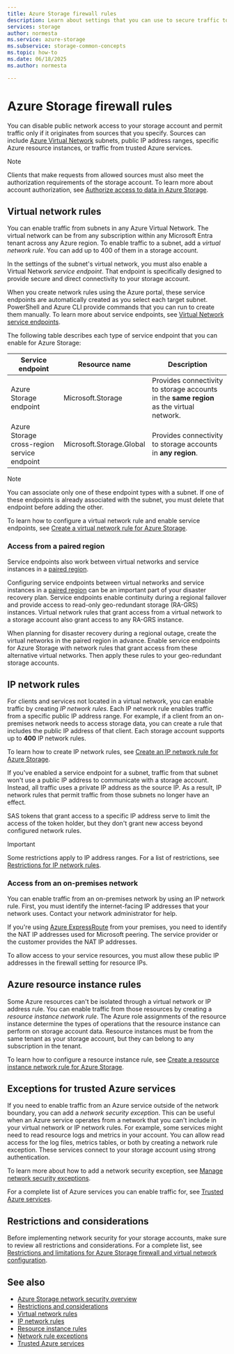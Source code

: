 ```yaml
--- 
title: Azure Storage firewall rules
description: Learn about settings that you can use to secure traffic to the public endpoints of your Azure Storage account.
services: storage
author: normesta
ms.service: azure-storage
ms.subservice: storage-common-concepts
ms.topic: how-to
ms.date: 06/18/2025
ms.author: normesta

---
```


# Azure Storage firewall rules

You can disable public network access to your storage account and permit traffic only if it originates from sources that you specify. Sources can include [Azure Virtual Network](../../virtual-network/virtual-networks-overview.md) subnets, public IP address ranges, specific Azure resource instances, or traffic from trusted Azure services. 

> [!NOTE]
> Clients that make requests from allowed sources must also meet the authorization requirements of the storage account. To learn more about account authorization, see [Authorize access to data in Azure Storage](../common/authorize-data-access.md).

<a id="grant-access-from-a-virtual-network"></a>
<a id="azure-storage-cross-region-service-endpoints"></a>

## Virtual network rules

You can enable traffic from subnets in any Azure Virtual Network. The virtual network can be from any subscription within any Microsoft Entra tenant across any Azure region. To enable traffic to a subnet, add a *virtual network rule*. You can add up to 400 of them in a storage account.

In the settings of the subnet's virtual network, you must also enable a Virtual Network *service endpoint*. That endpoint is specifically designed to provide secure and direct connectivity to your storage account. 

When you create network rules using the Azure portal, these service endpoints are automatically created as you select each target subnet. PowerShell and Azure CLI provide commands that you can run to create them manually. To learn more about service endpoints, see [Virtual Network service endpoints](../../virtual-network/virtual-network-service-endpoints-overview.md).

The following table describes each type of service endpoint that you can enable for Azure Storage:

| Service endpoint                            | Resource name            | Description                                                                              |
|---------------------------------------------|--------------------------|------------------------------------------------------------------------------------------|
| Azure Storage endpoint                      | Microsoft.Storage        | Provides connectivity to storage accounts in the **same region** as the virtual network. |
| Azure Storage cross-region service endpoint | Microsoft.Storage.Global | Provides connectivity to storage accounts in **any region**.                             |

> [!NOTE]
> You can associate only one of these endpoint types with a subnet. If one of these endpoints is already associated with the subnet, you must delete that endpoint before adding the other. 

To learn how to configure a virtual network rule and enable service endpoints, see [Create a virtual network rule for Azure Storage](storage-network-security-virtual-networks.md).

<a id="grant-access-from-an-internet-ip-range"></a>
<a id="managing-ip-network-rules"></a>

### Access from a paired region

Service endpoints also work between virtual networks and service instances in a [paired region](../../best-practices-availability-paired-regions.md).

Configuring service endpoints between virtual networks and service instances in a [paired region](../../best-practices-availability-paired-regions.md) can be an important part of your disaster recovery plan. Service endpoints enable continuity during a regional failover and provide access to read-only geo-redundant storage (RA-GRS) instances. Virtual network rules that grant access from a virtual network to a storage account also grant access to any RA-GRS instance.

When planning for disaster recovery during a regional outage, create the virtual networks in the paired region in advance. Enable service endpoints for Azure Storage with network rules that grant access from these alternative virtual networks. Then apply these rules to your geo-redundant storage accounts.

## IP network rules

For clients and services not located in a virtual network, you can enable traffic by creating *IP network rules*. Each IP network rule enables traffic from a specific public IP address range. For example, if a client from an on-premises network needs to access storage data, you can create a rule that includes the public IP address of that client. Each storage account supports up to **400** IP network rules. 

To learn how to create IP network rules, see [Create an IP network rule for Azure Storage](storage-network-security-ip-address-range.md).

If you've enabled a service endpoint for a subnet, traffic from that subnet won't use a public IP address to communicate with a storage account. Instead, all traffic uses a private IP address as the source IP. As a result, IP network rules that permit traffic from those subnets no longer have an effect.

SAS tokens that grant access to a specific IP address serve to limit the access of the token holder, but they don't grant new access beyond configured network rules.

> [!IMPORTANT]
> Some restrictions apply to IP address ranges. For a list of restrictions, see [Restrictions for IP network rules](storage-network-security-limitations.md#restrictions-for-ip-network-rules).

<a id="configuring-access-from-on-premises-networks"></a>

### Access from an on-premises network

You can enable traffic from an on-premises network by using an IP network rule. First, you must identify the internet-facing IP addresses that your network uses. Contact your network administrator for help.

If you're using [Azure ExpressRoute](../../expressroute/expressroute-introduction.md) from your premises, you need to identify the NAT IP addresses used for Microsoft peering. The service provider or the customer provides the NAT IP addresses.

To allow access to your service resources, you must allow these public IP addresses in the firewall setting for resource IPs.

<a id="grant-access-from-azure-resource-instances"></a>

## Azure resource instance rules

Some Azure resources can't be isolated through a virtual network or IP address rule. You can enable traffic from those resources by creating a *resource instance network rule*. The Azure role assignments of the resource instance determine the types of operations that the resource instance can perform on storage account data. Resource instances must be from the same tenant as your storage account, but they can belong to any subscription in the tenant.

To learn how to configure a resource instance rule, see [Create a resource instance network rule for Azure Storage](storage-network-security-resource-instances.md).

<a id="grant-access-to-trusted-azure-services"></a>
<a id="manage-exceptions"></a>
<a id="trusted-microsoft-services"></a>
<a id="exceptions"></a>
<a id="trusted-access-based-on-system-assigned-managed-identity"></a>
<a id="trusted-access-based-on-a-managed-identity"></a>
<a id="trusted-access-for-resources-registered-in-your-microsoft-entra-tenant"></a>

## Exceptions for trusted Azure services

If you need to enable traffic from an Azure service outside of the network boundary, you can add a *network security exception*. This can be useful when an Azure service operates from a network that you can't include in your virtual network or IP network rules. For example, some services might need to read resource logs and metrics in your account. You can allow read access for the log files, metrics tables, or both by creating a network rule exception. These services connect to your storage account using strong authentication.

To learn more about how to add a network security exception, see [Manage network security exceptions](storage-network-security-manage-exceptions.md).

For a complete list of Azure services you can enable traffic for, see [Trusted Azure services](storage-network-security-trusted-azure-services.md).

## Restrictions and considerations

Before implementing network security for your storage accounts, make sure to review all restrictions and considerations. For a complete list, see [Restrictions and limitations for Azure Storage firewall and virtual network configuration](storage-network-security-limitations.md).

## See also

- [Azure Storage network security overview](storage-network-security-overview.md)
- [Restrictions and considerations](storage-network-security-limitations.md)
- [Virtual network rules](storage-network-security-virtual-networks.md)
- [IP network rules](storage-network-security-ip-address-range.md)
- [Resource instance rules](storage-network-security-resource-instances.md)
- [Network rule exceptions](storage-network-security-manage-exceptions.md)
- [Trusted Azure services](storage-network-security-trusted-azure-services.md)
